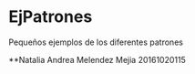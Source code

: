 # EjPatrones
Pequeños ejemplos de los diferentes patrones

**Natalia Andrea Melendez Mejia 20161020115
